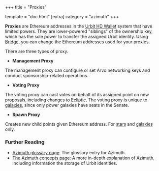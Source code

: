 +++
title = "Proxies"

template = "doc.html"
[extra]
category = "azimuth"
+++

**Proxies** are Ethereum addresses in the [Urbit HD Wallet](../hdwallet) system that have limited powers. They are lower-powered "siblings" of the ownership key, which has the sole power to transfer the assigned Urbit identity. Using [Bridge](../bridge), you can change the Ethereum addresses used for your proxies.

There are three types of proxy.

- **Management Proxy**

The management proxy can configure or set Arvo networking keys and conduct sponsorship-related operations.

- **Voting Proxy**

The voting proxy can cast votes on behalf of its assigned point on new proposals, including changes to [Ecliptic](../ecliptic). The voting proxy is unique to [galaxies](../galaxy), since only power galaxies have seats in the Senate.

- **Spawn Proxy**

Creates new child points given Ethereum address. For [stars](../stars) and [galaxies](../galaxy) only.


### Further Reading

- [Azimuth glossary page](../azimuth): The glossary entry for Azimuth.
- [The Azimuth concepts page](@/docs/tutorials/concepts/azimuth.md): A more in-depth explanation of Azimuth, including information the storage of Urbit identities.
